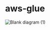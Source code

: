 # aws-glue

![Blank diagram (1)](https://github.com/user-attachments/assets/cb00fef1-76b9-46b7-8382-8268afb0ef7a)
